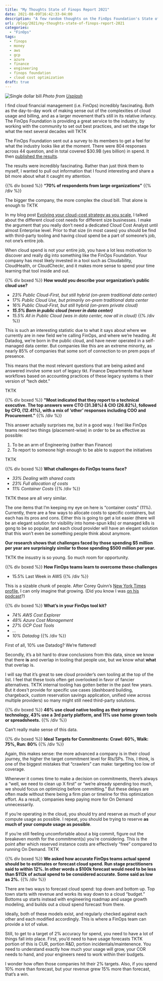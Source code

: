 ```yaml
---
title: "My Thoughts State of Finops Report 2021"
date: 2021-08-09T16:42:33-04:00
description: "A few random thoughts on the FinOps Foundation's State of FinOps Report 2021"
url: /blog/2021/my-thoughts-state-of-finops-report-2021
categories:
  - "FinOps"
tags:
  - finops
  - money
  - aws
  - gcp
  - azure
  - finance
  - engineering
  - finops foundation
  - cloud cost optimization
draft: true
---
```

![Single dollar bill](/images/blog/2021/08/ideas-paper.jpg)
_Photo from [Usplash](https://unsplash.com/photos/r_8uWsy3QT8)_

I find cloud financial management (i.e. FinOps) incredibly fascinating. Both as the day-to-day work of making sense out of the complexities of cloud usage and billing, and as a larger movement that’s still in its relative infancy.
The FinOps Foundation is providing a great service to the industry, by working with the community to set out best practices, and set the stage for what the next several decades will TKTK

The FinOps Foundation sent out a survey to its members to get a feel for what the industry looks like at the moment. There were 804 responses across 44 question, and in total covered $30.9B (yes billion) in spend. It then [published the results](https://web.archive.org/web/20210219130603/https://data.finops.org/).

The results were incredibly fascinating. Rather than just think them to myself, I wanted to pull out information that I found interesting and share a bit more about what it caught my attention.

{{% div boxed %}}
**“70% of respondents from large organizations”**
{{% /div %}}

The bigger the company, the more complex the cloud bill. That alone is enough to TKTK

In my blog post [Evolving your cloud-cost strategy as you scale](https://dannb.org/blog/2020/evolving-cloud-cost-strategy-scale/), I talked about the different cloud cost needs for different size businesses. I make the argument that you really don’t need a dedicated Cloud Cost Analyst until almost Enterprise level. Prior to that size (in most cases) you should be find with third-party tooling and having cloud spend be a part of someone’s job, not one’s entire job.

When cloud spend is not your entire job, you have a lot less motivation to discover and really dig into something like the FinOps Foundation. Your company has most likely invested in a tool such as Cloudability, CloudHealth, or CloudCheckr, and it makes more sense to spend your time learning that tool inside and out.

{{% div boxed %}}
**How would you describe your organization’s public cloud use?**

- *23% Public Cloud-First, but still hybrid (on-prem traditional data center)*
- _17% Public Cloud Use, but primarily on-prem traditional data center_
- _16% Public Cloud-First, but still hybrid (on-prem private cloud)_
- _**15.5% Born in public cloud (never in data center)**_
- _15.5% All in Public Cloud (was in data center, now all in cloud)_
{{% /div %}}

This is such an interesting statistic due to what it says about where we currently are in new field we’re calling FinOps, and where we’re heading. At Datadog, we’re born in the public cloud, and have never operated in a self-managed data center. But companies like this are an extreme minority, as nearly 85% of companies that some sort of connection to on prem pops of presence.

This means that the most relevant questions that are being asked and answered involve some sort of legacy tkt.
Finance Departments that have workflows based on accounting practices of these legacy systems is their version of “tech debt."

TKTK

{{% div boxed %}}
**"Most indicated that they report to a technical executive. The top answers were CTO (31.38%) & CIO (26.82%), followed by CFO, (12.41%), with a mix of ‘other’ responses including COO and Procurement.”**
{{% /div %}}

This answer actually surprises me, but in a good way. I feel like FinOps teams need two things (placement-wise) in order to be as effective as possible:

1. To be an arm of Engineering (rather than Finance)
2. To report to someone high enough to be able to support the initiatives

TKTK

{{% div boxed %}}
**What challenges do FinOps teams face?**
- _33% Dealing with shared costs_
- _23% Full allocation of costs_
- _11% Container Costs_
{{% /div %}}

TKTK these are all very similar.

The one items that I’m keeping my eye on here is “container costs” (11%). Currently, there are a few ways to allocate costs to specific containers, but each has its pros and cons. Either this is going to get a lot easier (there will be an elegant solution for visibility into home-spun k8s) or managed k8s is gong to be so popular, and each cloud provider will have an elegant solution that this won’t even be something people think about anymore.

**Our research shows that challenges faced by those spending $5 million per year are surprisingly similar to those spending $500 million per year.**

TKTK the insustry is so young. So much room for opportunity.

{{% div boxed %}}
**How FinOps teams learn to overcome these challenges**
- 15.5% Last Week in AWS
{{% /div %}}

This is a sizable chunk of people. After Corey Quinn’s [New York Times profile](https://www.nytimes.com/2021/02/17/technology/corey-quinn-amazon-aws.html), I can only imagine that growing.
(Did you know I was [on his podcast](https://www.lastweekinaws.com/podcast/screaming-in-the-cloud/episode-51-size-of-cloud-bill-not-about-number-of-customers-but-number-of-engineers-you-ve-hired/)?)

{{% div boxed %}}
**What’s in your FinOps tool kit?**

- _74% AWS Cost Explorer_
- _48% Azure Cost Management_
- _27% GCP Cost Tools_
- ...
- _10% Datadog_
{{% /div %}}

First of all, 10% use Datadog? We’re flattered!

Secondly, it’s a bit hard to draw conclusions from this data, since we know that there __is__ and overlap in tooling that people use, but we know what __what__ that overlap is.

I will say that it’s great to see cloud provider’s own tooling at the top of the list. I feel that these tools often get overlooked in favor of fancier alternatives. TKTK internal tooling has gotten better in the past few years.
But it does’t provide for specific use cases (dashboard building, chargeback, custom reservation savings application, unified view across multiple providers) so many might still need third-party solutions.

{{% div boxed %}}
**46% use cloud native tooling as their primary technology, 43% use a 3rd party platform, and 11% use home grown tools or spreadsheets.**
{{% /div %}}

Can’t really make sense of this data.

{{% div boxed %}}
**Ideal Targets for Commitments: Crawl: 60%, Walk: 75%, Run: 80%**
{{% /div %}}

Again, this makes sense: the more advanced a company is in their cloud journey, the higher the target commitment level for RIs/SPs. This, I think, is one of the biggest mistakes that “crawlers” can make: targetting too low of coverage.

Whenever it comes time to make a decision on commitments, there’s always a “well, we need to clean up X first” or “we’re already spending too much, we should focus on optimizing before committing.” But these delays are often made without there being a firm plan or timeline for this optimization effort. As a result, companies keep paying more for On Demand unnecessarily.

If you’re operating in the cloud, you should try and reserve as much of your compute usage as possible. I repeat, you should be trying to reserve __as much of your compute usage as possible__.

If you’re still feeling uncomfortable about a big commit, figure out the breakeven month for the commitment(s) you’re considering. This is the point after which reserved instance costs are effectively “free” compared to running On Demand. TKTK

{{% div boxed %}}
**We asked how accurate FinOps teams actual spend should be to estimates or forecast cloud spend. Run stage practitioners said to within 12%. In other words a $100k forecast would need to be less than $112k of actual spend to be considered accurate. Some said as low as 2%.**
{{% /div %}}

There are two ways to forecast cloud spend: top down and bottom up. Top town starts with revenue and works its way down to a cloud “budget.” Bottoms up starts instead with engineering roadmap and usage growth modeling, and builds out a cloud spend forecast from there.

Ideally, both of these models exist, and regularly checked against each other and each modified accordingly. This is where a FinOps team can provide a lot of value.

Still, to get to a target of 2% accuracy for spend, you need to have a lot of things fall into place. First, you’d need to have usage forecasts TKTK portion of this is CUR, portion R&D, portion incidentals/maintenence. You need to understand exactly how much your usage will grow, your COR needs to hand, and your engineers need to work within their budgets.

I wonder how often those companies hit their 2% targets. Also, if you spend 10% more than forecast, but your revenue grew 15% more than forecast, that’s a win.
